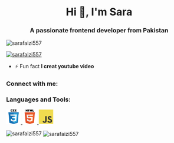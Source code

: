 <h1 align="center">Hi 👋, I'm Sara</h1>
<h3 align="center">A passionate frontend developer from Pakistan</h3>

<p align="left"> <img src="https://komarev.com/ghpvc/?username=sarafaizi557&label=Profile%20views&color=0e75b6&style=flat" alt="sarafaizi557" /> </p>

<p align="left"> <a href="https://github.com/ryo-ma/github-profile-trophy"><img src="https://github-profile-trophy.vercel.app/?username=sarafaizi557" alt="sarafaizi557" /></a> </p>

- ⚡ Fun fact **I creat youtube video**

<h3 align="left">Connect with me:</h3>
<p align="left">
</p>

<h3 align="left">Languages and Tools:</h3>
<p align="left"> <a href="https://www.w3schools.com/css/" target="_blank" rel="noreferrer"> <img src="https://raw.githubusercontent.com/devicons/devicon/master/icons/css3/css3-original-wordmark.svg" alt="css3" width="40" height="40"/> </a> <a href="https://www.w3.org/html/" target="_blank" rel="noreferrer"> <img src="https://raw.githubusercontent.com/devicons/devicon/master/icons/html5/html5-original-wordmark.svg" alt="html5" width="40" height="40"/> </a> <a href="https://developer.mozilla.org/en-US/docs/Web/JavaScript" target="_blank" rel="noreferrer"> <img src="https://raw.githubusercontent.com/devicons/devicon/master/icons/javascript/javascript-original.svg" alt="javascript" width="40" height="40"/> </a> </p>

<p><img align="left" src="https://github-readme-stats.vercel.app/api/top-langs?username=sarafaizi557&show_icons=true&locale=en&layout=compact" alt="sarafaizi557" /></p>

<p>&nbsp;<img align="center" src="https://github-readme-stats.vercel.app/api?username=sarafaizi557&show_icons=true&locale=en" alt="sarafaizi557" /></p>

